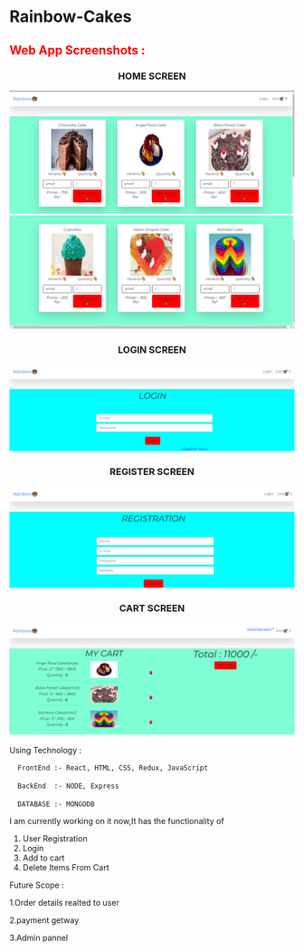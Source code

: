 # Rainbow-Cakes

<h2 style="color:red;">Web App Screenshots :</h2>

<h3 align="center" dir="auto">HOME SCREEN</h3>
<img src='Images/Home1.png' />
<img src='Images/Home2.png' />

<h3 align="center" dir="auto" >LOGIN SCREEN</h3>
<img src='Images/Login.png' />

<h3 align="center" dir="auto" >REGISTER SCREEN</h3>
<img src='Images/Register.png' />

<h3 align="center" dir="auto" >CART SCREEN</h3>
<img src='Images/Cart.png' />

Using Technology :

      FrontEnd :- React, HTML, CSS, Redux, JavaScript
      
      BackEnd  :- NODE, Express
      
      DATABASE :- MONGODB
      

I am currently working on it now,It has the functionality of 
1. User Registration
2. Login
3. Add to cart
4. Delete Items From Cart


Future Scope :

1.Order details realted to user

2.payment getway

3.Admin pannel

         

